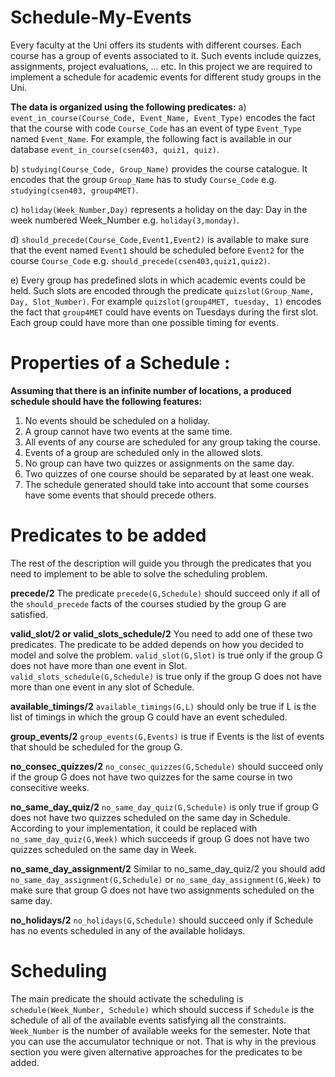 # Schedule-My-Events
Every faculty at the Uni offers its students with different courses. Each course has a group of events associated to it. Such events include quizzes, assignments, project evaluations, ... etc. In this project we are required to implement a schedule for academic events for different study groups in the Uni.

<strong>The data is organized using the following predicates:</strong>
a) `event_in_course(Course_Code, Event_Name, Event_Type)` encodes the fact that the course with code `Course_Code` has an event of type `Event_Type` named `Event_Name`. For example, the following fact is available in our database `event_in_course(csen403, quiz1, quiz)`.

b) `studying(Course_Code, Group_Name)` provides the course catalogue. It encodes that the group `Group_Name` has to study `Course_Code` e.g. `studying(csen403, group4MET)`.

c) `holiday(Week_Number,Day)` represents a holiday on the day: Day in the week numbered Week_Number e.g. `holiday(3,monday)`.

d) `should_precede(Course_Code,Event1,Event2)` is available to make sure that the event named `Event1` should be scheduled before `Event2` for the course `Course_Code` e.g. `should_precede(csen403,quiz1,quiz2)`.

e) Every group has predefined slots in which academic events could be held. Such slots are encoded through the predicate `quizslot(Group_Name, Day, Slot_Number)`. For example `quizslot(group4MET, tuesday, 1)` encodes the fact that `group4MET` could have events on Tuesdays during the first slot. Each group could have more than one possible timing for events.

# Properties of a Schedule :

**Assuming that there is an infinite number of locations, a produced schedule should have the following features:**
1. No events should be scheduled on a holiday.
2. A group cannot have two events at the same time.
3. All events of any course are scheduled for any group taking the course.
4. Events of a group are scheduled only in the allowed slots.
5. No group can have two quizzes or assignments on the same day.
6. Two quizzes of one course should be separated by at least one weak.
7. The schedule generated should take into account that some courses have some events that should precede others.

# Predicates to be added

The rest of the description will guide you through the predicates that you need to implement to be able to solve the scheduling problem.

**precede/2**
The predicate `precede(G,Schedule)` should succeed only if all of the `should_precede` facts of the courses studied by the group G are satisfied.

**valid_slot/2 or valid_slots_schedule/2**
You need to add one of these two predicates. The predicate to be added depends on how you decided to model and solve the problem. `valid_slot(G,Slot)` is true only if the group G does not have more than one event in Slot.
`valid_slots_schedule(G,Schedule)` is true only if the group G does not have more than one event in any slot of Schedule.

**available_timings/2**
`available_timings(G,L)` should only be true if L is the list of timings in which the group G could have an event scheduled.

**group_events/2**
`group_events(G,Events)` is true if Events is the list of events that should be scheduled for the group G.

**no_consec_quizzes/2**
`no_consec_quizzes(G,Schedule)` should succeed only if the group G does not have two quizzes for the same course in two consecitive weeks.

**no_same_day_quiz/2**
`no_same_day_quiz(G,Schedule)` is only true if group G does not have two quizzes scheduled on the same day in Schedule. According to your implementation, it could be replaced with `no_same_day_quiz(G,Week)`
which succeeds if group G does not have two quizzes scheduled on the same day in Week.

**no_same_day_assignment/2**
Similar to no_same_day_quiz/2 you should add `no_same_day_assignment(G,Schedule)` or `no_same_day_assignment(G,Week)` to make sure that group G does not have two assignments scheduled on the same day.

**no_holidays/2**
`no_holidays(G,Schedule)` should succeed only if Schedule has no events scheduled in any of the available holidays.

# Scheduling
The main predicate the should activate the scheduling is `schedule(Week_Number, Schedule)` which should success if `Schedule` is the schedule of all of the available events satisfying all the constraints.
`Week_Number` is the number of available weeks for the semester.
Note that you can use the accumulator technique or not. That is why in the previous section you were given alternative approaches for the predicates to be added.
